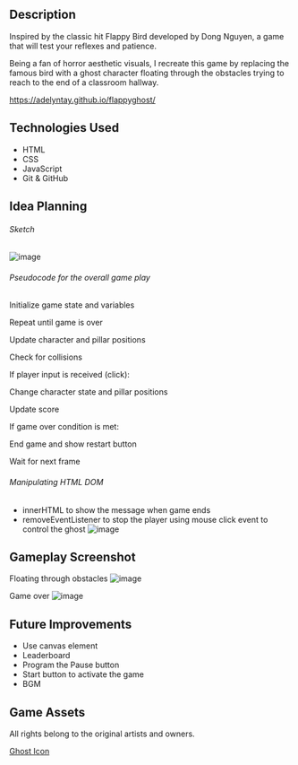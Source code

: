 ## Description
Inspired by the classic hit Flappy Bird developed by Dong Nguyen, a game that will test your reflexes and patience. 

Being a fan of horror aesthetic visuals, I recreate this game by replacing the famous bird with a ghost character floating through the obstacles trying to reach to the end of a classroom hallway. 

https://adelyntay.github.io/flappyghost/


## Technologies Used
- HTML
- CSS
- JavaScript
- Git & GitHub


## Idea Planning

###### Sketch
![image](https://user-images.githubusercontent.com/125279959/221002812-a06a8ea1-451e-48f0-9df4-30309e4855b0.png)

###### Pseudocode for the overall game play

Initialize game state and variables

Repeat until game is over

Update character and pillar positions
    
Check for collisions 
    
If player input is received (click):
    
Change character state and pillar positions
    
Update score

If game over condition is met:

End game and show restart button

Wait for next frame

###### Manipulating HTML DOM 

- innerHTML to show the message when game ends
- removeEventListener to stop the player using mouse click event to control the ghost
![image](https://user-images.githubusercontent.com/125279959/221256339-51edd686-a433-46df-aaba-ebd4a9c1200f.png)


## Gameplay Screenshot

Floating through obstacles
![image](https://user-images.githubusercontent.com/125279959/221227058-7b08a1e9-f1fb-4880-95f4-e7fefe8696b9.png)


Game over
![image](https://user-images.githubusercontent.com/125279959/221257944-4356bc2f-1b63-4d1a-bb98-5ed31f96c9a8.png)


## Future Improvements
- Use canvas element 
- Leaderboard
- Program the Pause button
- Start button to activate the game
- BGM

## Game Assets 
All rights belong to the original artists and owners.

<a href="https://www.flaticon.com/free-icons/spirit">Ghost Icon</a>

